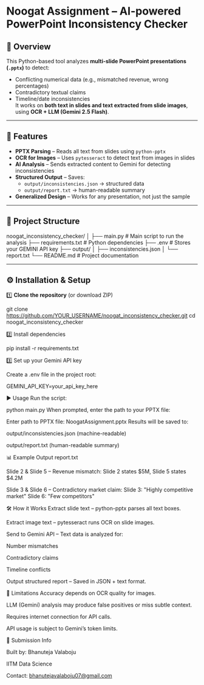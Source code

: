 # Noogat Assignment – AI-powered PowerPoint Inconsistency Checker

## 📌 Overview
This Python-based tool analyzes **multi-slide PowerPoint presentations (`.pptx`)** to detect:
- Conflicting numerical data (e.g., mismatched revenue, wrong percentages)
- Contradictory textual claims
- Timeline/date inconsistencies  
It works on **both text in slides and text extracted from slide images**, using **OCR + LLM (Gemini 2.5 Flash)**.

---

## 🚀 Features
- **PPTX Parsing** – Reads all text from slides using `python-pptx`
- **OCR for Images** – Uses `pytesseract` to detect text from images in slides
- **AI Analysis** – Sends extracted content to Gemini for detecting inconsistencies
- **Structured Output** – Saves:
  - `output/inconsistencies.json` → structured data
  - `output/report.txt` → human-readable summary
- **Generalized Design** – Works for any presentation, not just the sample

---

## 📂 Project Structure
noogat_inconsistency_checker/
│
├── main.py # Main script to run the analysis
├── requirements.txt # Python dependencies
├── .env # Stores your GEMINI API key
├── output/
│ ├── inconsistencies.json
│ └── report.txt
└── README.md # Project documentation

---

## ⚙️ Installation & Setup

1️⃣ **Clone the repository** (or download ZIP)  

git clone https://github.com/YOUR_USERNAME/noogat_inconsistency_checker.git
cd noogat_inconsistency_checker

2️⃣ Install dependencies

pip install -r requirements.txt

3️⃣ Set up your Gemini API key

Create a .env file in the project root:

GEMINI_API_KEY=your_api_key_here

▶️ Usage
Run the script:

python main.py
When prompted, enter the path to your PPTX file:

Enter path to PPTX file: NoogatAssignment.pptx
Results will be saved to:

output/inconsistencies.json (machine-readable)

output/report.txt (human-readable summary)

📊 Example Output
report.txt

Slide 2 & Slide 5 – Revenue mismatch:
Slide 2 states $5M, Slide 5 states $4.2M

Slide 3 & Slide 6 – Contradictory market claim:
Slide 3: "Highly competitive market"
Slide 6: "Few competitors"

🛠 How it Works
Extract slide text – python-pptx parses all text boxes.

Extract image text – pytesseract runs OCR on slide images.

Send to Gemini API – Text data is analyzed for:

Number mismatches

Contradictory claims

Timeline conflicts

Output structured report – Saved in JSON + text format.

📌 Limitations
Accuracy depends on OCR quality for images.

LLM (Gemini) analysis may produce false positives or miss subtle context.

Requires internet connection for API calls.

API usage is subject to Gemini’s token limits.

📅 Submission Info

Built by: Bhanuteja Valaboju

IITM Data Science 

Contact: bhanutejavalaboju07@gmail.com








